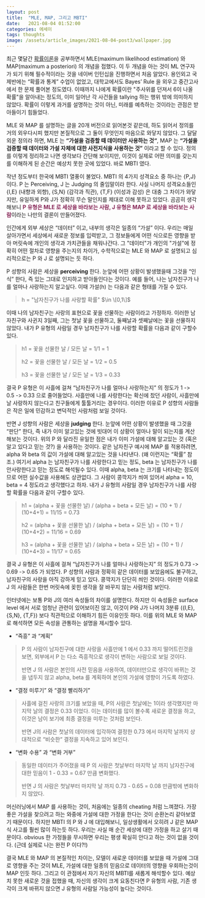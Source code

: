 ```yaml
---
layout: post
title:  "MLE, MAP, 그리고 MBTI"
date:   2021-08-04 01:52:00
categories: 에세이
tags: thoughts
image: /assets/article_images/2021-08-04-post3/wallpaper.jpg
---
```


최근 몇달간 [확률이론](https://minniie.github.io/%ED%99%95%EB%A5%A0/2021/07/27/probability.html)을 공부하면서 MLE(maximum likelihood estimation) 와 MAP(maximum a posteriori) 의 개념을 접했다. 이 두 개념을 아는 것이 ML 연구자가 되기 위해 필수적이라는 것을 네이버 인턴십을 진행하면서 처음 알았다. 용인외고 국제반에는 “확률과 통계” 수업이 없었고, 대학교에서도 Bayes’ Rule 을 외우고 중간고사에서 한 문제 풀어본 정도였다. 이때까지 나에게 확률이란 "주사위를 던져서 6이 나올 확률"을 알아내는 정도의, 이미 일어난 각 사건들을 tallying 하는 행위 밖에 의미하지 않았다. 확률이 이렇게 과거를 설명하는 것이 아닌, 미래를 예측하는 것이라는 관점은 받아들이기 힘들었다. 

MLE 와 MAP 를 설명하는 글을 20개 버전으로 읽어본것 같은데, 하도 읽어서 정의를 거의 외우다시피 했지만 본질적으로 그 둘이 무엇인지 마음으로 와닿지 않았다. 그 달달 외운 정의라 하면, MLE 는 **“가설을 검증할 때 데이터만 사용하는 것“**, MAP 는 **“가설을 검증할 때 데이터와 가설 자체에 대한 사전지식을 사용하는 것”** 이라고 할 수 있다. 정의를 이렇게 정리하고 나면 생각보다 간단해 보이지만, 이것이 실제로 어떤 의미를 갖는지를 이해하게 된 순간은 예상치 못한 곳에 있었다. 바로 MBTI 였다.  

작년 정도부터 한국에 MBTI 열풍이 불었다. MBTI 의 4가지 성격요소 중 하나는 {P,J} 이다. P 는 Perceiving, J 는 Judging 의 줄임말이라 한다. 사실 나머지 성격요소들인 {I,E} (내향과 외향), {S,N} (감각과 직관), {T,F} (이성과 감성) 은 대충 그 차이가 와닿지만, 유일하게 P와 J가 정확히 무슨 말인지를 제대로 이해 못하고 있었다. 곰곰히 생각해보니 <span style="color:#872657; font-weight:bold;">P 유형은 MLE 로 세상을 바라보는 사람, J 유형은 MAP 로 세상을 바라보는 사람</span>이라는 나만의 결론이 만들어졌다.

인간에게 외부 세상은 “데이터” 이고, 내부의 생각은 일종의 “가설” 이다. 우리는 매일 살아가면서 세상에서 새로운 정보를 입력받고, 그 정보들에게 어떤 식으로든 영향을 받아 머릿속에 개인의 생각과 가치관들을 채워나간다. 그 "데이터"가 개인의 "가설"에 정확히 어떤 절차로 영향을 주는지의 차이가, 수학적으로는 MLE 와 MAP 로 설명되고 심리적으로는 P 와 J 로 설명되는 듯 하다.  

P 성향의 사람은 세상을 **perceiving** 한다. 눈앞에 어떤 상황이 발생했을때 그것을 “인식” 한다, 즉 있는 그대로 인지하고 받아들인다는 것이다. 예를 들어, 나는 남자친구가 나를 얼마나 사랑하는지 알고싶다. 이때 가설(h) 는 다음과 같은 형태를 가질 수 있다.
>h = "남자친구가 나를 사랑할 확률" 
$\in \[0,1\]$ 

이때 나의 남자친구는 사랑의 표현으로 꽃을 선물하는 사람이라고 가정하자. 이러한 남자친구와 사귄지 3일째, 그는 첫날 꽃을 선물하고, 둘째날과 셋째날에는 꽃을 선물하지 않았다. 내가 P 유형의 사람일 경우 남자친구가 나를 사랑할 확률을 다음과 같이 구할수 있다.
>h1 = 꽃을 선물한 날 / 모든 날 = 1/1 = 1
>
>h2 = 꽃을 선물한 날 / 모든 날 = 1/2 = 0.5
>
>h3 = 꽃을 선물한 날 / 모든 날 = 1/3 = 0.33

결국 P 유형은 이 사흘에 걸쳐 “남자친구가 나를 얼마나 사랑하는지” 의 정도가 1 -> 0.5 -> 0.33 으로 줄어들었다. 사흘만에 나를 사랑한다는 확신에 찼던 사람이, 사흘만에 날 사랑하지 않는다고 친구들에게 툴툴거리는 경우이다. 이러한 이유로 P 성향의 사람들은 작은 일에 민감하고 변덕적인 사람처럼 보일 것이다. 

반면 J 성향의 사람은 세상을 **judging** 한다. 눈앞에 어떤 상황이 발생했을 때 그것을 “판단” 한다, 즉 내가 이미 알고있는 것에 빗대어 이 상황이 얼마나 말이 되는지를 계산해보는 것이다. 위의 P 와 달라진 유일한 점은 내가 이미 가설에 대해 알고있는 것 (혹은 알고 있다고 믿는 것?) 을 사용하는 것이다. 같은 남자친구 예시에 MAP 를 적용하려면, alpha 와 beta 의 값이 가설에 대해 알고있는 것을 나타낸다. (왜 이런지는 “확률” 참조.) 여기서 alpha 는 남자친구가 나를 사랑한다고 믿는 정도, beta 는 남자친구가 나를 안사랑한다고 믿는 정도로 해석될수 있다. 이때 alpha, beta 는 크기를 나타내는 정도이므로 어떤 실수값을 사용해도 상관없다. 그 사람이 콩깍지가 씌여 있어서 alpha = 10, beta = 4 정도라고 생각했다고 하자. 내가 J 유형의 사람일 경우 남자친구가 나를 사랑할 확률을 다음과 같이 구할수 있다.

>h1 = (alpha + 꽃을 선물한 날) / (alpha + beta + 모든 날) = (10 + 1) / (10+4+1) = 11/15 = 0.73
>
>h2 = (alpha + 꽃을 선물한 날) / (alpha + beta + 모든 날) = (10 + 1) / (10+4+2) = 11/16 = 0.69
>
>h3 = (alpha + 꽃을 선물한 날) / (alpha + beta + 모든 날) = (10 + 1) / (10+4+3) = 11/17 = 0.65

결국 J 유형은 이 사흘에 걸쳐 “남자친구가 나를 얼마나 사랑하는지” 의 정도가 0.73 -> 0.69 -> 0.65 가 되었다. P 성향의 사람과 정확히 같은 데이터를 보았음에도 불구하고, 남자친구의 사랑을 아직 강하게 믿고 있다. 콩깍지가 단단히 씌인 것이다. 이러한 이유로 J 의 사람들은 한번 머릿속에 꽂힌 생각을 잘 바꾸지 않는 사람처럼 보인다.

인터넷에는 보통 P와 J의 여러 속성들의 차이를 설명한다. 하지만 이 속성들은 surface level 에서 서로 엄청난 관련이 있어보이진 않고, 이것이 P와 J가 나머지 3분류 ({I,E}, {S,N}, {T,F}) 보다 직관적으로 이해하기 힘든 이유인듯 하다. 이를 위의 MLE 와 MAP 로 해석하면 모든 속성을 관통하는 설명을 제시할수 있다.

- “즉흥” 과 “계획”
>P 의 사람이 남자친구에 대한 사랑을 사흘만에 1 에서 0.33 까지 떨어트린것을 보면, 외부에서 P 는 다소 즉흥적으로 생각이 변하는 사람으로 보일 것이다.
>
>반면 J 의 사람은 본인의 사전 믿음을 사용하여, 데이터만으로 생각이 바뀌는 것을 냅두지 않고 alpha, beta 를 계획하여 본인의 가설에 영향이 가도록 하였다. 
- “결정 미루기” 와 “결정 빨리하기”
>사흘에 걸친 사랑의 크기를 보았을 때, P의 사람은 첫날에는 1이라 생각했지만 마지막 날의 결정은 0.33 이었다. 이는 데이터를 많이 볼수록 새로운 결정을 하고, 이것은 남이 보기에 최종 결정을 미루는 것처럼 보인다.
>
>반면 J의 사람은 첫날의 데이터에 입각하여 결정한 0.73 에서 마지막 날까지 상대적으로 “비슷한“ 결정을 지속하고 있어 보인다.
- “변화 수용” 과 “변화 거부”
>동일한 데이터가 주어졌을 때 P 의 사람은 첫날부터 마지막 날 까지 남자친구에 대한 믿음이 1 - 0.33 = 0.67 만큼 변화했다. 
>
>반면 J 의 사람은 첫날부터 마지막 날 까지 0.73 - 0.65 = 0.08 만큼밖에 변화하지 않았다. 

머신러닝에서 MAP 를 사용하는 것이, 처음에는 일종의 cheating 처럼 느껴졌다. 가장 좋은 가설을 찾으려고 하는 와중에 가설에 대한 가정을 한다는 것이 순환논리 같아보였기 때문이다. 하지만 MBTI 의 P 와 J 에 대입해보니, 일상생활에서 오히려 J 같은 MAP 식 사고를 훨씬 많이 하는듯 하다. 우리는 사실 매 순간 세상에 대한 가정을 하고 살기 때문이다. obvious 한 가정들을 무시하면 우리는 평생 확실히 안다고 하는 것이 없을 것이다. (근데 실제로 나는 완전 P 이다?!)

결국 MLE 와 MAP 의 본질적인 차이는, 모델이 새로운 데이터를 보았을 때 가설에 그대로 영향을 주는 것이 MLE, 가설에 대한 일종의 믿음으로 데이터의 영향을 우회하는것이 MAP 인듯 하다. 그리고 이 관점에서 자기 자신의 MBTI를 새롭게 해석할수 있다. 예상치 못한 새로운 것을 접했을 때, 자신의 생각이 크게 요동친다면 P 유형의 사람, 기존 생각이 크게 바뀌지 않으면 J 유형의 사람일 가능성이 높다는 것이다. 

